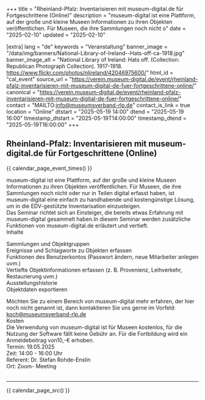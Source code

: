+++
title = "Rheinland-Pfalz:  Inventarisieren mit museum-digital.de für Fortgeschrittene (Online)"
description = "museum-digital ist eine Plattform, auf der große und kleine Museen Informationen zu ihren Objekten veröffentlichen. Für Museen, die ihre Sammlungen noch nicht o"
date = "2025-02-10"
updated = "2025-02-10"

[extra]
lang = "de"
keywords = "Veranstaltung"
banner_image = "/data/img/banners/National-Library-of-Ireland--Hats-off-ca-1918.jpg"
banner_image_alt = "National Library of Ireland:  Hats off. (Collection: Republican Photograph Collection). 1917-1918. https://www.flickr.com/photos/nlireland/42046975600/"
html_id = "cal_event"
source_url = "https://verein.museum-digital.de/event/rheinland-pfalz-inventarisieren-mit-museum-digital-de-fuer-fortgeschrittene-online/"
canonical = "https://verein.museum-digital.de/event/rheinland-pfalz-inventarisieren-mit-museum-digital-de-fuer-fortgeschrittene-online/"
contact = "MAILTO:info@museumsverband-rlp.de"
contact_is_link = true
location = "Online"
dtstart = "2025-05-19 14:00"
dtend = "2025-05-19 16:00"
timestamp_dtstart = "2025-05-19T14:00:00"
timestamp_dtend = "2025-05-19T16:00:00"
+++

## Rheinland-Pfalz:  Inventarisieren mit museum-digital.de für Fortgeschrittene (Online)

{{ calendar_page_event_times() }}

museum-digital ist eine Plattform, auf der große und kleine Museen Informationen zu ihren Objekten veröffentlichen. Für Museen, die ihre Sammlungen noch nicht oder nur in Teilen digital erfasst haben, ist museum-digital eine einfach zu handhabende und kostengünstige Lösung, um in die EDV-gestützte Inventarisation einzusteigen. <br />
Das Seminar richtet sich an Einsteiger, die bereits etwas Erfahrung mit museum-digital gesammelt haben.In diesem Seminar werden zusätzliche Funktionen von museum-digital.de erläutert und vertieft. <br />
Inhalte 

Sammlungen und Objektgruppen<br />
Ereignisse und Schlagworte zu Objekten erfassen<br />
Funktionen des Benutzerkontos (Passwort ändern, neue Mitarbeiter anlegen uvm.)<br />
Vertiefte Objektinformationen erfassen (z. B. Provenienz, Leihverkehr, Restaurierung uvm.)<br />
Ausstellungshistorie<br />
Objektdaten exportieren

Möchten Sie zu einem Bereich von museum-digital mehr erfahren, der hier noch nicht genannt ist, dann kontaktieren Sie uns gerne im Vorfeld: koch@museumsverband-rlp.de <br />
Kosten <br />
Die Verwendung von museum-digital ist für Museen kostenlos, für die Nutzung der Software fällt keine Gebühr an. Für die Fortbildung wird ein Anmeldebeitrag von10,-€ erhoben. <br />
Termin: 19.05.2025<br />
Zeit: 14:00 - 16:00 Uhr<br />
Referent: Dr. Stefan Rohde-Enslin<br />
Ort: Zoom- Meeting <br />
 <br />


----

{{ calendar_page_src() }}